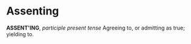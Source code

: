 # Assenting

**ASSENT'ING**, _participle present tense_ Agreeing to, or admitting as true; yielding to.
